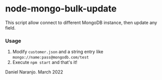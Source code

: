 # node-mongo-bulk-update

This script allow connect to different MongoDB instance, then update any field.

### Usage

1. Modify `customer.json` and a string entry like `mongo://name:pass@mongodb.com/test`
2. Execute `npm start` and that's it!

Daniel Naranjo. 
March 2022
